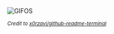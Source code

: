 <picture>
    <source media="(prefers-color-scheme: dark)" srcset="https://i.ibb.co/G0p9Hvt/641340295fd27-866d0dfa695e4d60dc53cc1041a65fb3.gif">
    <source media="(prefers-color-scheme: light)" srcset="https://i.ibb.co/G0p9Hvt/641340295fd27-866d0dfa695e4d60dc53cc1041a65fb3.gif">
    <img alt="GIFOS" src="https://i.ibb.co/G0p9Hvt/641340295fd27-866d0dfa695e4d60dc53cc1041a65fb3.gif">
</picture>

<sub><i>Credit to [x0rzavi/github-readme-terminal](https://github.com/x0rzavi/github-readme-terminal)</i></sub>
